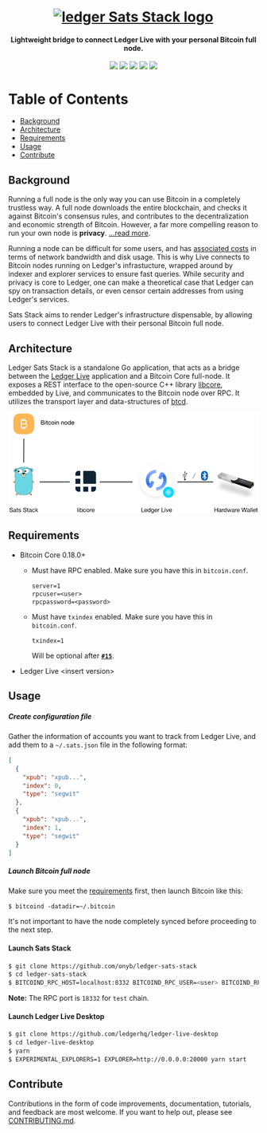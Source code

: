 <h1 align="center">
  <a href="ledger.com"><img width="100" src="https://i.pinimg.com/originals/12/5c/e0/125ce0baff3271761ca61843eccf7985.jpg" alt="ledger Sats Stack logo" /></a>
</h1>

<h4 align="center">Lightweight bridge to connect Ledger Live with your personal Bitcoin full node.</h4>

<p align="center">
  <img src="https://github.com/onyb/ledger-sats-stack/workflows/Build/badge.svg" />
  <img src="https://github.com/onyb/ledger-sats-stack/workflows/reviewdog/badge.svg" />
  <img src="https://github.com/onyb/ledger-sats-stack/workflows/Integration%20tests/badge.svg" />
  <img src="https://github.com/onyb/ledger-sats-stack/workflows/Regression%20tests/badge.svg" />
  <img src="https://img.shields.io/badge/golang-%3E%3D1.13-orange.svg?style=flat-square" />
</p>

# Table of Contents

- [Background](#background)
- [Architecture](#architecture)
- [Requirements](#requirements)
- [Usage](#usage)
- [Contribute](#contribute)

## Background

Running a full node is the only way you can use Bitcoin in a completely trustless way. A full node downloads the entire blockchain, and checks it against Bitcoin's consensus rules, and contributes to the decentralization and economic strength of Bitcoin. However, a far more compelling reason to run your own node is **privacy**. [...read more](https://en.bitcoin.it/wiki/Full_node).

Running a node can be difficult for some users, and has [associated costs](https://bitcoin.org/en/full-node#costs-and-warnings) in terms of network bandwidth and disk usage. This is why Live connects to Bitcoin nodes running on Ledger's infrastucture, wrapped around by indexer and explorer services to ensure fast queries. While security and privacy is core to Ledger, one can make a theoretical case that Ledger can spy on transaction details, or even censor certain addresses from using Ledger's services.

Sats Stack aims to render Ledger's infrastructure dispensable, by allowing users to connect Ledger Live with their personal Bitcoin full node.


## Architecture

Ledger Sats Stack is a standalone Go application, that acts as a bridge between the [Ledger Live](http://ledger.com/live) application and a Bitcoin Core full-node. It exposes a REST interface to the open-source C++ library [libcore](https://github.com/LedgerHQ/lib-ledger-core), embedded by Live, and communicates to the Bitcoin node over RPC. It utilizes the transport layer and data-structures of [btcd](https://github.com/btcsuite/btcd).

<p align="center">
  <img src="/docs/architecture.png" width="550"/>
</p>

## Requirements

- Bitcoin Core 0.18.0+
  * Must have RPC enabled. Make sure you have this in `bitcoin.conf`.
    ```
    server=1
    rpcuser=<user>
    rpcpassword=<password>
    ```
  * Must have `txindex` enabled. Make sure you have this in `bitcoin.conf`.
    ```
    txindex=1
    ```
    
    Will be optional after [**`#15`**](https://github.com/onyb/ledger-sats-stack/issues/15).
- Ledger Live \<insert version\>

## Usage

##### Create configuration file

Gather the information of accounts you want to track from Ledger Live, and add them to a `~/.sats.json` file in the following format:

```json
[
  {
    "xpub": "xpub...",
    "index": 0,
    "type": "segwit"
  },
  {
    "xpub": "xpub...",
    "index": 1,
    "type": "segwit"
  }
]
```

##### Launch Bitcoin full node

Make sure you meet the [requirements](#requirements) first, then launch Bitcoin like this:

```
$ bitcoind -datadir=~/.bitcoin
```

It's not important to have the node completely synced before proceeding to the next step.

#### Launch Sats Stack

```sh
$ git clone https://github.com/onyb/ledger-sats-stack
$ cd ledger-sats-stack
$ BITCOIND_RPC_HOST=localhost:8332 BITCOIND_RPC_USER=<user> BITCOIND_RPC_PASSWORD=<password> make dev
```

**Note:** The RPC port is `18332` for `test` chain.

#### Launch Ledger Live Desktop

```sh
$ git clone https://github.com/ledgerhq/ledger-live-desktop
$ cd ledger-live-desktop
$ yarn
$ EXPERIMENTAL_EXPLORERS=1 EXPLORER=http://0.0.0.0:20000 yarn start
```

## Contribute

Contributions in the form of code improvements, documentation, tutorials, and feedback are most welcome. If you want to help out, please see [CONTRIBUTING.md](/).
